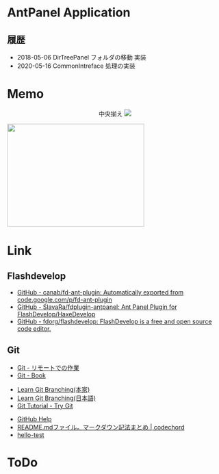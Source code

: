 # AntPanel Application
## 履歴
* 2018-05-06 DirTreePanel フォルダの移動 実装
* 2020-05-16 CommonIntreface 処理の実装

# Memo
<p align="center">
中央揃え  

<img src="http://kahata.travel.coocan.jp/picture/Sea/sea002.jpg" />
</p>

<img src="https://drive.google.com/uc?export=view&id=0Bye2xdoobG-JcXhFU29GSG94eGpHSHZUWmZHRUljTUpyeVpv" width=320 height=240 />

# Link
## Flashdevelop
* [GitHub - canab/fd-ant-plugin: Automatically exported from code.google.com/p/fd-ant-plugin](https://github.com/canab/fd-ant-plugin)
* [GitHub - SlavaRa/fdplugin-antpanel: Ant Panel Plugin for FlashDevelop/HaxeDevelop](https://github.com/SlavaRa/fdplugin-antpanel)
* [GitHub - fdorg/flashdevelop: FlashDevelop is a free and open source code editor.](https://github.com/fdorg/flashdevelop)
## Git
* [Git - リモートでの作業](https://git-scm.com/book/ja/v1/Git-%E3%81%AE%E5%9F%BA%E6%9C%AC-%E3%83%AA%E3%83%A2%E3%83%BC%E3%83%88%E3%81%A7%E3%81%AE%E4%BD%9C%E6%A5%AD)
* [Git - Book](https://git-scm.com/book/ja/v1/)
- [Learn Git Branching(本家)](http://learngitbranching.js.org/)
- [Learn Git Branching(日本語)](http://k.swd.cc/learnGitBranching-ja/)
- [Git Tutorial - Try Git](https://try.github.io/levels/1/challenges/1)
* [GitHub Help](https://help.github.com/categories/writing-on-github/)
* [README.mdファイル。マークダウン記法まとめ | codechord](http://codechord.com/2012/01/readme-markdown/)
* [hello-test](test/test.md)

# ToDo

